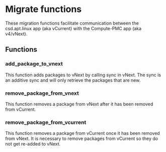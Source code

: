 # Migrate functions

These migration functions facilitate communication between the csd.apt.linux app (aka vCurrent) with
the Compute-PMC app (aka v4/vNext).

## Functions

### add_package_to_vnext

This function adds packages to vNext by calling sync in vNext. The sync is an additive sync and will
only retrieve the packages that are new.

### remove_package_from_vnext

This function removes a package from vNext after it has been removed from vCurrent.

### remove_package_from_vcurrent

This function removes a package from vCurrent once it has been removed from vNext. It is necessary
to remove packages from vCurrent so they do not get re-added to vNext.
